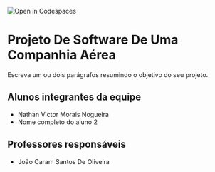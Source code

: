 ![Open in Codespaces](https://classroom.github.com/assets/open-in-codespaces-abfff4d4e15f9e1bd8274d9a39a0befe03a0632bb0f153d0ec72ff541cedbe34.svg)
# Projeto De Software De Uma Companhia Aérea
Escreva um ou dois parágrafos resumindo o objetivo do seu projeto.

## Alunos integrantes da equipe

* Nathan Victor Morais Nogueira
* Nome completo do aluno 2


## Professores responsáveis

* João Caram Santos De Oliveira

